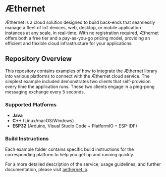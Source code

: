 # Æthernet

Æthernet is a cloud solution designed to build back-ends that seamlessly manage a fleet of IoT devices, web, desktop, or mobile application instances at any scale, in real-time. With no registration required, Æthernet offers both a free tier and a pay-as-you-go pricing model, providing an efficient and flexible cloud infrastructure for your applications.

## Repository Overview

This repository contains examples of how to integrate the Æthernet library into various platforms to connect with the Æthernet cloud service. The simplest example included demonstrates two clients that self-provision every time the application runs. These two clients engage in a ping-pong messaging exchange every 5 seconds.

### Supported Platforms

- **Java**
- **C++** (Linux/macOS/Windows)
- **ESP32** (Arduino, Visual Studio Code + PlatformIO + ESP-IDF)

### Build Instructions

Each example folder contains specific build instructions for the corresponding platform to help you get up and running quickly.

For a more detailed description of the service, usage guidelines, and further documentation, please visit [aethernet.io](https://aethernet.io).
